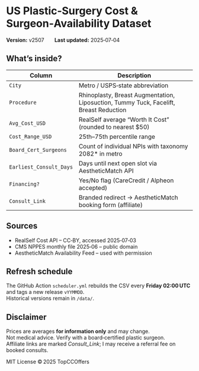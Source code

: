 # US Plastic‑Surgery Cost & Surgeon‑Availability Dataset  
**Version:** v2507  **Last updated:** 2025‑07‑04

## What’s inside?
| Column | Description |
|--------|-------------|
| `City` | Metro / USPS‑state abbreviation |
| `Procedure` | Rhinoplasty, Breast Augmentation, Liposuction, Tummy Tuck, Facelift, Breast Reduction |
| `Avg_Cost_USD` | RealSelf average “Worth It Cost” (rounded to nearest \$50) |
| `Cost_Range_USD` | 25th–75th percentile range |
| `Board_Cert_Surgeons` | Count of individual NPIs with taxonomy 2082\* in metro |
| `Earliest_Consult_Days` | Days until next open slot via AestheticMatch API |
| `Financing?` | Yes/No flag (CareCredit / Alpheon accepted) |
| `Consult_Link` | Branded redirect → AestheticMatch booking form (affiliate) |

## Sources
* RealSelf Cost API – CC‑BY, accessed 2025‑07‑03  
* CMS NPPES monthly file 2025‑06 – public domain  
* AestheticMatch Availability Feed – used with permission  

## Refresh schedule
The GitHub Action `scheduler.yml` rebuilds the CSV every **Friday 02:00 UTC**  
and tags a new release `vYYMMDD`.  
Historical versions remain in `/data/`.

## Disclaimer
Prices are averages **for information only** and may change.  
Not medical advice.  Verify with a board‑certified plastic surgeon.  
Affiliate links are marked *Consult_Link*; I may receive a referral fee on booked consults.

MIT License © 2025 TopCCOffers
